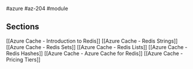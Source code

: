 #azure #az-204 #module 

## Sections
[[Azure Cache - Introduction to Redis]]
[[Azure Cache - Redis Strings]]
[[Azure Cache - Redis Sets]]
[[Azure Cache - Redis Lists]]
[[Azure Cache - Redis Hashes]]
[[Azure Cache - Azure Cache for Redis]]
[[Azure Cache - Pricing Tiers]]